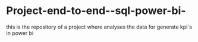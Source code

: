 # Project-end-to-end--sql-power-bi-
this is the repository of a project where analyses the data for generate kpi´s in power bi 
